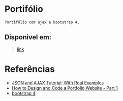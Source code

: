 # Portifólio
    Portifólio com ajax e bootstrap 4.

## Disponivel em:
> [link](https://matheushttp.github.io/portifolio.github.io/)

# Referências
- [JSON and AJAX Tutorial: With Real Examples](https://www.youtube.com/watch?v=rJesac0_Ftw)
- [How to Design and Code a Portfolio Website - Part 1](https://www.youtube.com/watch?v=tMOIYCdgGw0)
- [bootstrap 4](https://getbootstrap.com/)
